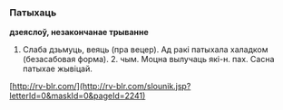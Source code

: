 ### Патыхаць
**дзеяслоў, незакончанае трыванне**

1. Слаба дзьмуць, веяць (пра вецер). Ад ракі патыхала халадком (безасабовая форма). 2. чым. Моцна вылучаць які-н. пах. Сасна патыхае жывіцай.

<a rel="author">[http://rv-blr.com/](http://rv-blr.com/slounik.jsp?letterId=0&maskId=0&pageId=2241)</a>

